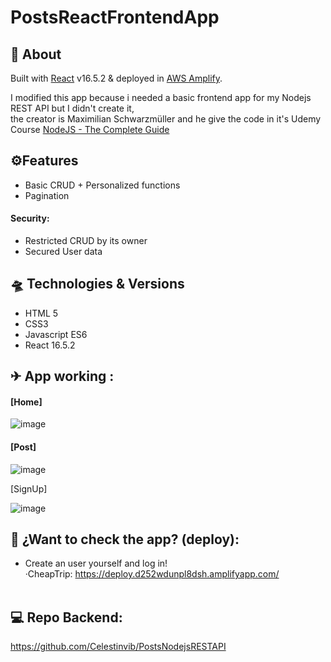 # PostsReactFrontendApp
## 📑 About
Built with [React](https://es.reactjs.org/) v16.5.2 & deployed in <a href="https://aws.amazon.com/es/amplify/"> AWS Amplify</a>.<br>

I modified this app because i needed a basic frontend app for my Nodejs REST API but I didn't create it, <br>
the creator is Maximilian Schwarzmüller and he give the code in it's Udemy Course [NodeJS - The Complete Guide](https://www.udemy.com/course/nodejs-the-complete-guide/)  

## ⚙Features 
* Basic CRUD + Personalized functions
* Pagination

#### Security: 
* Restricted CRUD by its owner 
* Secured User data

## 🛸 Technologies & Versions
* HTML 5
* CSS3
* Javascript ES6
* React 16.5.2

## ✈ App working :
#### [Home]

![image](https://user-images.githubusercontent.com/55434881/194717212-9183c6e8-6e82-4d19-be14-a28cac603221.png)

#### [Post]
![image](https://user-images.githubusercontent.com/55434881/194717066-d60ea868-3e5c-41a4-8406-0a29a17eb037.png)

[SignUp]

![image](https://user-images.githubusercontent.com/55434881/194717089-db99491b-31ce-46b7-8d6f-9fd0a821cedc.png)

## 🚀 ¿Want to check the app? (deploy):
  * Create an user yourself and log in!<br>
 ·CheapTrip: https://deploy.d252wdunpl8dsh.amplifyapp.com/ <br><br>
  
 
 
## 💻 Repo Backend:

https://github.com/Celestinvib/PostsNodejsRESTAPI
